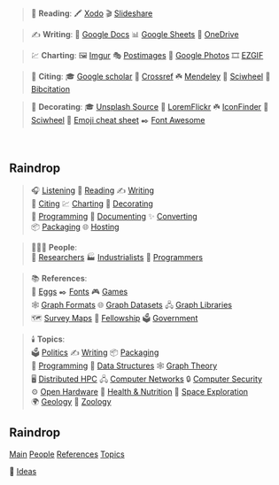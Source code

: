 > 🙉 **Reading**:
> 🖍️ [Xodo](https://www.xodo.com/app/#/)
> 🎬 [Slideshare](https://www.slideshare.net/SubhajitSahu/edit_my_uploads)

> ✍️ **Writing**:
> 📝 [Google Docs](https://docs.google.com/document/u/0/)
> 📊 [Google Sheets](https://docs.google.com/spreadsheets/u/0/)
> 💼 [OneDrive](https://onedrive.live.com)

> 💹 **Charting**:
> 🖼️ [Imgur](https://wolfram77.imgur.com/all)
> 🎭 [Postimages](https://postimages.org)
> 🎨 [Google Photos](https://photos.google.com)
> 🎞️ [EZGIF](https://ezgif.com/maker)

> 👏 **Citing**:
> 🎓 [Google scholar](https://scholar.google.com)
> 🔗 [Crossref](https://search.crossref.org)
> ☘️ [Mendeley](https://www.mendeley.com/reference-manager/library/all-references)
> 🎡 [Sciwheel](https://sciwheel.com/work/#/items)
> 🍁 [Bibcitation](https://www.bibcitation.com)

> 👏 **Decorating**:
> 🎓 [Unsplash Source](https://source.unsplash.com)
> 🔗 [LoremFlickr](https://loremflickr.com)
> ☘️ [IconFinder](https://www.iconfinder.com)
> 🎡 [Sciwheel](https://sciwheel.com/work/#/items)
> 🍁 [Emoji cheat sheet](https://github.com/ikatyang/emoji-cheat-sheet)
> ✒️ [Font Awesome](https://fontawesome.com)

<br>

## Raindrop

> 🎧 [Listening](https://raindrop.io/wolfram77/listening-19019475)
> 📰 [Reading](https://raindrop.io/wolfram77/reading-19019332)
> ✍️ [Writing](https://raindrop.io/wolfram77/writing-19019235)<br>
> 👏 [Citing](https://raindrop.io/wolfram77/citing-19019334)
> 💹 [Charting](https://raindrop.io/wolfram77/charting-19019313)
> 💟 [Decorating](https://raindrop.io/wolfram77/decorating-19019193)<br>
> 💾 [Programming](https://raindrop.io/wolfram77/programming-19019137)
> 📜 [Documenting](https://raindrop.io/wolfram77/documenting-19019183)
> ✨ [Converting](https://raindrop.io/wolfram77/converting-19019346)<br>
> 📦 [Packaging](https://raindrop.io/wolfram77/packaging-19019348)
> 🌐 [Hosting](https://raindrop.io/wolfram77/hosting-19019242)

> 🧑‍🤝‍🧑 **People**:<br>
> 🔬 [Researchers](https://raindrop.io/wolfram77/p-researchers-19019321)
> 🏭 [Industrialists](https://raindrop.io/wolfram77/p-industrialists-19019329)
> 💾 [Programmers](https://raindrop.io/wolfram77/p-programmers-19019453)

> 📚 **References**:<br>
> 🥚 [Eggs](https://raindrop.io/wolfram77/r-eggs-19019502)
> ✒️ [Fonts](https://raindrop.io/wolfram77/r-fonts-19019943)
> 🎮 [Games](https://raindrop.io/wolfram77/r-games-19019513)<br>
> 🕸️ [Graph Formats](https://raindrop.io/wolfram77/r-graph-formats-19019525)
> 🌐 [Graph Datasets](https://raindrop.io/wolfram77/r-graph-datasets-19019518)
> 🖧 [Graph Libraries](https://raindrop.io/wolfram77/r-graph-libraries-19019494)<br>
> 🗺️ [Survey Maps](https://raindrop.io/wolfram77/r-survey-maps-19019587)
> 💍 [Fellowship](https://raindrop.io/wolfram77/r-fellowship-19019459)
> 🗳️ [Government](https://raindrop.io/wolfram77/r-government-19019529)

> 🕯️ **Topics**:<br>
> 🗳️ [Politics](https://raindrop.io/wolfram77/t-politics-19019355)
> ✍️ [Writing](https://raindrop.io/wolfram77/t-writing-19019318)
> 📦 [Packaging](https://raindrop.io/wolfram77/t-packaging-19019362)<br>
> 💾 [Programming](https://raindrop.io/wolfram77/t-programming-19019369)
> 💽 [Data Structures](https://raindrop.io/wolfram77/t-data-structures-19019480)
> 🕸️ [Graph Theory](https://raindrop.io/wolfram77/t-graph-theory-19019577)<br>
> 🖥️ [Distributed HPC](https://raindrop.io/wolfram77/t-distributed-hpc-19019770)
> 🖧 [Computer Networks](https://raindrop.io/wolfram77/t-computer-networks-19019591)
> 🔒 [Computer Security](https://raindrop.io/wolfram77/t-computer-security-19019763)<br>
> ⚙️ [Open Hardware](https://raindrop.io/wolfram77/t-open-hardware-19019564)
> 🥥 [Health & Nutrition](https://raindrop.io/wolfram77/t-health-and-nutrition-19019746)
> 🚀 [Space Exploration](https://raindrop.io/wolfram77/t-space-exploration-19019765)<br>
> 🌍 [Geology](https://raindrop.io/wolfram77/t-geology-19019774)
> 🐘 [Zoology](https://raindrop.io/wolfram77/t-zoology-19019767)


## Raindrop

[Main](raindrop/)
[People](raindrop/people)
[References](raindrop/references)
[Topics](raindrop/topics)

🤔 [Ideas](ideas.md)
